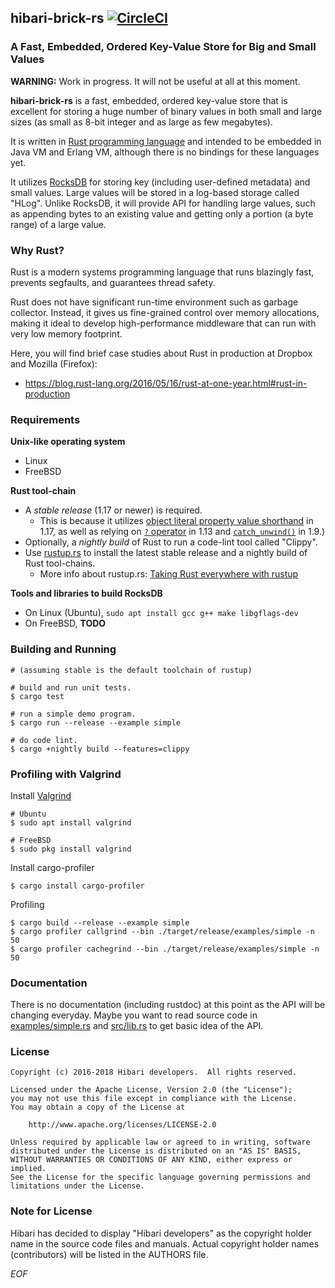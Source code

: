 ## hibari-brick-rs [![CircleCI](https://circleci.com/gh/hibari/hibari-brick-rs.svg?style=svg)](https://circleci.com/gh/hibari/hibari-brick-rs)

### A Fast, Embedded, Ordered Key-Value Store for Big and Small Values

**WARNING:** Work in progress. It will not be useful at all at this
moment.

**hibari-brick-rs** is a fast, embedded, ordered key-value store that
is excellent for storing a huge number of binary values in both small
and large sizes (as small as 8-bit integer and as large as few
megabytes).

It is written in [Rust programming language](http://rust-lang.org) and
intended to be embedded in Java VM and Erlang VM, although there is no
bindings for these languages yet.

It utilizes [RocksDB](http://rocksdb.org/) for storing key (including
user-defined metadata) and small values. Large values will be stored
in a log-based storage called "HLog". Unlike RocksDB, it will provide
API for handling large values, such as appending bytes to an existing
value and getting only a portion (a byte range) of a large value.


### Why Rust?

Rust is a modern systems programming language that runs blazingly
fast, prevents segfaults, and guarantees thread safety.

Rust does not have significant run-time environment such as garbage
collector. Instead, it gives us fine-grained control over memory
allocations, making it ideal to develop high-performance middleware
that can run with very low memory footprint.

Here, you will find brief case studies about Rust in production at
Dropbox and Mozilla (Firefox):

- https://blog.rust-lang.org/2016/05/16/rust-at-one-year.html#rust-in-production


### Requirements

**Unix-like operating system**

- Linux
- FreeBSD

**Rust tool-chain**

- A *stable release* (1.17 or newer) is required.
  * This is because it utilizes
    [object literal property value shorthand](https://blog.rust-lang.org/2017/04/27/Rust-1.17.html)
    in 1.17, as well as relying on
    [`?` operator](https://blog.rust-lang.org/2016/11/10/Rust-1.13.html)
    in 1.13 and
    [`catch_unwind()`](https://blog.rust-lang.org/2016/05/26/Rust-1.9.html)
    in 1.9.)
- Optionally, a *nightly build* of Rust to run a code-lint tool called
  "Clippy".
- Use [rustup.rs](https://rustup.rs/) to install the latest stable
  release and a nightly build of Rust tool-chains.
  * More info about rustup.rs:
    [Taking Rust everywhere with rustup](https://blog.rust-lang.org/2016/05/13/rustup.html)

**Tools and libraries to build RocksDB**

- On Linux (Ubuntu), `sudo apt install gcc g++ make libgflags-dev`
- On FreeBSD, **TODO**


### Building and Running

```
# (assuming stable is the default toolchain of rustup)

# build and run unit tests.
$ cargo test

# run a simple demo program.
$ cargo run --release --example simple

# do code lint.
$ cargo +nightly build --features=clippy
```


### Profiling with Valgrind

Install [Valgrind](http://valgrind.org/)

```
# Ubuntu
$ sudo apt install valgrind

# FreeBSD
$ sudo pkg install valgrind
```

Install cargo-profiler

```
$ cargo install cargo-profiler
```

Profiling

```
$ cargo build --release --example simple
$ cargo profiler callgrind --bin ./target/release/examples/simple -n 50
$ cargo profiler cachegrind --bin ./target/release/examples/simple -n 50
```


### Documentation

There is no documentation (including rustdoc) at this point as the API
will be changing everyday. Maybe you want to read source code in
[examples/simple.rs](https://github.com/hibari/hibari-brick-rs/blob/master/examples/simple.rs)
and
[src/lib.rs](https://github.com/hibari/hibari-brick-rs/blob/master/src/lib.rs)
to get basic idea of the API.


### License

```
Copyright (c) 2016-2018 Hibari developers.  All rights reserved.

Licensed under the Apache License, Version 2.0 (the "License");
you may not use this file except in compliance with the License.
You may obtain a copy of the License at

    http://www.apache.org/licenses/LICENSE-2.0

Unless required by applicable law or agreed to in writing, software
distributed under the License is distributed on an "AS IS" BASIS,
WITHOUT WARRANTIES OR CONDITIONS OF ANY KIND, either express or implied.
See the License for the specific language governing permissions and
limitations under the License.
```


### Note for License

Hibari has decided to display "Hibari developers" as the copyright
holder name in the source code files and manuals. Actual copyright
holder names (contributors) will be listed in the AUTHORS file.


_EOF_
